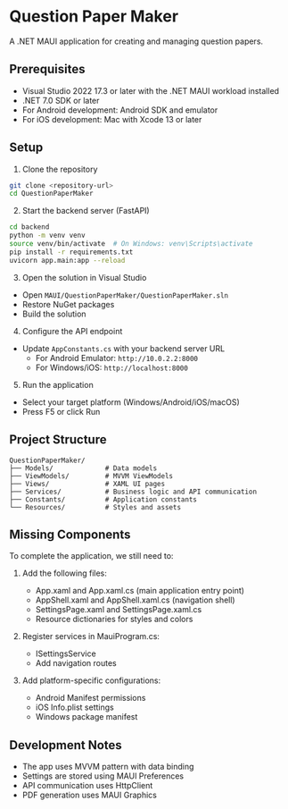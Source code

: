 # Question Paper Maker

A .NET MAUI application for creating and managing question papers.

## Prerequisites

- Visual Studio 2022 17.3 or later with the .NET MAUI workload installed
- .NET 7.0 SDK or later
- For Android development: Android SDK and emulator
- For iOS development: Mac with Xcode 13 or later

## Setup

1. Clone the repository
```bash
git clone <repository-url>
cd QuestionPaperMaker
```

2. Start the backend server (FastAPI)
```bash
cd backend
python -m venv venv
source venv/bin/activate  # On Windows: venv\Scripts\activate
pip install -r requirements.txt
uvicorn app.main:app --reload
```

3. Open the solution in Visual Studio
- Open `MAUI/QuestionPaperMaker/QuestionPaperMaker.sln`
- Restore NuGet packages
- Build the solution

4. Configure the API endpoint
- Update `AppConstants.cs` with your backend server URL
  - For Android Emulator: `http://10.0.2.2:8000`
  - For Windows/iOS: `http://localhost:8000`

5. Run the application
- Select your target platform (Windows/Android/iOS/macOS)
- Press F5 or click Run

## Project Structure

```
QuestionPaperMaker/
├── Models/             # Data models
├── ViewModels/         # MVVM ViewModels
├── Views/              # XAML UI pages
├── Services/           # Business logic and API communication
├── Constants/          # Application constants
└── Resources/          # Styles and assets
```

## Missing Components

To complete the application, we still need to:

1. Add the following files:
   - App.xaml and App.xaml.cs (main application entry point)
   - AppShell.xaml and AppShell.xaml.cs (navigation shell)
   - SettingsPage.xaml and SettingsPage.xaml.cs
   - Resource dictionaries for styles and colors

2. Register services in MauiProgram.cs:
   - ISettingsService
   - Add navigation routes

3. Add platform-specific configurations:
   - Android Manifest permissions
   - iOS Info.plist settings
   - Windows package manifest

## Development Notes

- The app uses MVVM pattern with data binding
- Settings are stored using MAUI Preferences
- API communication uses HttpClient
- PDF generation uses MAUI Graphics 